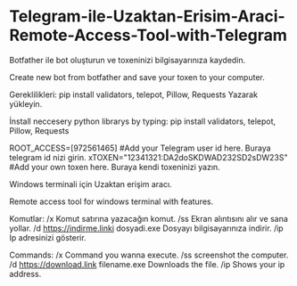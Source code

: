 # Telegram-ile-Uzaktan-Erisim-Araci-Remote-Access-Tool-with-Telegram

Botfather ile bot oluşturun ve toxeninizi bilgisayarınıza kaydedin.

Create new bot from botfather and save your toxen to your computer.

Gereklilikleri:
pip install validators, telepot, Pillow, Requests
Yazarak yükleyin.

İnstall neccesery python librarys by typing:
pip install validators, telepot, Pillow, Requests


ROOT_ACCESS=[972561465] #Add your Telegram user id here. Buraya telegram id nizi girin.
xTOXEN="12341321:DA2doSKDWAD232SD2sDW23S" #Add your own toxen here. Buraya kendi toxeninizi yazın.

Windows terminali için Uzaktan erişim aracı. 

Remote access tool for windows terminal with features.

Komutlar:
/x Komut satırına yazacağın komut.
/ss Ekran alıntısını alır ve sana yollar.
/d https://indirme.linki dosyadi.exe Dosyayı bilgisayarınıza indirir.
/ip Ip adresinizi gösterir.

Commands:
/x Command you wanna execute.
/ss screenshot the computer.
/d https://download.link filename.exe Downloads the file.
/ip Shows your ip address.
